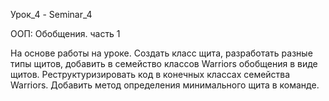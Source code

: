 Урок_4 - Seminar_4

ООП: Обобщения. часть 1

На основе работы на уроке. Создать класс щита, разработать разные типы щитов, добавить в семейство классов Warriors обобщения в виде щитов. Реструктуризировать код в конечных классах семейства Warriors. Добавить метод определения минимального щита в команде.